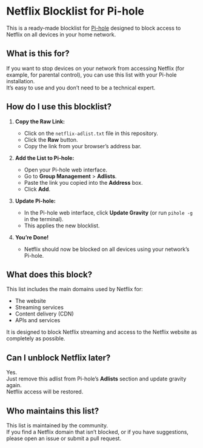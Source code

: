 # Netflix Blocklist for Pi-hole

This is a ready-made blocklist for [Pi-hole](https://pi-hole.net/) designed to block access to Netflix on all devices in your home network.

## What is this for?

If you want to stop devices on your network from accessing Netflix (for example, for parental control), you can use this list with your Pi-hole installation.  
It’s easy to use and you don’t need to be a technical expert.

## How do I use this blocklist?

1. **Copy the Raw Link:**
   - Click on the `netflix-adlist.txt` file in this repository.
   - Click the **Raw** button.
   - Copy the link from your browser’s address bar.

2. **Add the List to Pi-hole:**
   - Open your Pi-hole web interface.
   - Go to **Group Management** > **Adlists**.
   - Paste the link you copied into the **Address** box.
   - Click **Add**.

3. **Update Pi-hole:**
   - In the Pi-hole web interface, click **Update Gravity** (or run `pihole -g` in the terminal).
   - This applies the new blocklist.

4. **You’re Done!**
   - Netflix should now be blocked on all devices using your network’s Pi-hole.

## What does this block?

This list includes the main domains used by Netflix for:
- The website
- Streaming services
- Content delivery (CDN)
- APIs and services

It is designed to block Netflix streaming and access to the Netflix website as completely as possible.

## Can I unblock Netflix later?

Yes.  
Just remove this adlist from Pi-hole’s **Adlists** section and update gravity again.  
Netflix access will be restored.

## Who maintains this list?

This list is maintained by the community.  
If you find a Netflix domain that isn’t blocked, or if you have suggestions, please open an issue or submit a pull request.
